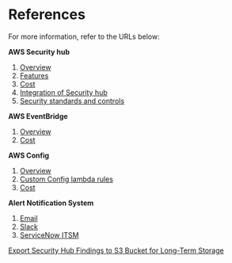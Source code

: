 # References

For more information, refer to the URLs below:

**AWS Security hub**
1. [Overview](https://aws.amazon.com/security-hub/overview)
2. [Features](https://aws.amazon.com/security-hub/features)
3. [Cost](https://aws.amazon.com/security-hub/pricing)
4. [Integration of Security hub](https://docs.aws.amazon.com/securityhub/latest/userguide/securityhub-settingup.html)
5. [Security standards and controls](https://docs.aws.amazon.com/securityhub/latest/userguide/securityhub-standards.html)

**AWS EventBridge**
1. [Overview](https://docs.aws.amazon.com/eventbridge/latest/userguide/eb-what-is.html)
2. [Cost](https://aws.amazon.com/eventbridge/pricing/)

**AWS Config**
1. [Overview](https://docs.aws.amazon.com/config/latest/developerguide/evaluate-config.html)
2. [Custom Config lambda rules](https://docs.aws.amazon.com/config/latest/developerguide/evaluate-config_develop-rules_lambda-functions.html)
3. [Cost](https://aws.amazon.com/config/pricing/)

**Alert Notification System**
1. [Email](https://aws.amazon.com/premiumsupport/knowledge-center/sns-email-notifications-eventbridge/)
2. [Slack](https://aws.amazon.com/blogs/security/enabling-aws-security-hub-integration-with-aws-chatbot/)
3. [ServiceNow ITSM](https://aws.amazon.com/blogs/security/how-to-set-up-two-way-integration-between-aws-security-hub-and-servicenow/)

[Export Security Hub Findings to S3 Bucket for Long-Term Storage](https://docs.aws.amazon.com/securityhub/latest/userguide/securityhub-cwe-custom-actions.html)